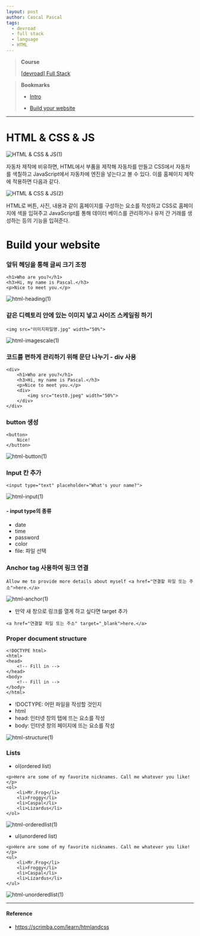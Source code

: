 ```yaml
---
layout: post
author: Cascal Pascal
tags:
  - devroad
  - full stack
  - language
  - HTML
---
```


>**Course**
>
>[[devroad] Full Stack](https://cascalpascal.github.io/devroad-full-stack)

>**Bookmarks**
>
>- [Intro](#html-&-css-&-js)
>
>- [Build your website](#build-your-website)

---


# HTML & CSS & JS

![HTML & CSS & JS(1)](https://github.com/cascalpascal/cascalpascal.github.io/blob/master/assets/images/favicon/Pasted%20image%2020240312144718.png?raw=true)

자동차 제작에 비유하면, HTML에서 부품을 제작해 자동차를 만들고 CSS에서 자동차를 색칠하고 JavaScript에서 자동차에 엔진을 넣는다고 볼 수 있다.
이를 홈페이지 제작에 적용하면 다음과 같다.

![HTML & CSS & JS(2)](https://github.com/cascalpascal/cascalpascal.github.io/blob/master/assets/images/favicon/Pasted%20image%2020240312144905.png?raw=true)

HTML로 버튼, 사진, 내용과 같이 홈페이지를 구성하는 요소를 작성하고 CSS로 홈페이지에 색을 입혀주고 JavaScript를 통해 데이터 베이스를 관리하거나 유저 간 거래를 생성하는 등의 기능을 입혀준다.



# Build your website



### 앞뒤 헤딩을 통해 글씨 크기 조정

```
<h1>Who are you?</h1>  
<h3>Hi, my name is Pascal.</h3>  
<p>Nice to meet you.</p>
```

![html-heading(1)](https://github.com/cascalpascal/cascalpascal.github.io/blob/master/assets/images/favicon/Pasted%20image%2020240312163529.png?raw=true)



### 같은 디렉토리 안에 있는 이미지 넣고 사이즈 스케일링 하기

```
<img src="이미지파일명.jpg" width="50%">
```

![html-imagescale(1)](https://github.com/cascalpascal/cascalpascal.github.io/blob/master/assets/images/favicon/Pasted%20image%2020240312163500.png?raw=true)



### 코드를 편하게 관리하기 위해 문단 나누기 - div 사용

```
<div>  
    <h1>Who are you?</h1>  
    <h3>Hi, my name is Pascal.</h3>  
    <p>Nice to meet you.</p>  
    <div>
	    <img src="test0.jpeg" width="50%">  
    </div>
</div>
```


### button 생성

```
<button>  
    Nice!  
</button>
```

![html-button(1)](https://github.com/cascalpascal/cascalpascal.github.io/blob/master/assets/images/favicon/Pasted%20image%2020240312163434.png?raw=true)


### Input 칸 추가

```
<input type="text" placeholder="What's your name?">
```

![html-input(1)](https://github.com/cascalpascal/cascalpascal.github.io/blob/master/assets/images/favicon/Pasted%20image%2020240312163336.png?raw=true)

#### - input type의 종류
- date
- time
- password
- color
- file: 파일 선택


### Anchor tag 사용하여 링크 연결

```
Allow me to provide more details about myself <a href="연결할 파일 또는 주소">here.</a>
```

![html-anchor(1)](https://github.com/cascalpascal/cascalpascal.github.io/blob/master/assets/images/favicon/Pasted%20image%2020240312165717.png?raw=true)

- 만약 새 창으로 링크를 열게 하고 싶다면 target 추가

```
<a href="연결할 파일 또는 주소" target="_blank">here.</a>
```



### Proper document structure

```
<!DOCTYPE html>  
<html>  
<head>  
	<!-- Fill in -->
</head>  
<body>  
	<!-- Fill in -->
</body>  
</html>
```

- !DOCTYPE: 어떤 파일을 작성할 것인지
- html
- head: 인터넷 창의 탭에 뜨는 요소를 작성
- body: 인터넷 창의 페이지에 뜨는 요소를 작성

![html-structure(1)](https://github.com/cascalpascal/cascalpascal.github.io/assets/133131020/22a27a2c-b895-468a-a8ad-17c2d770916f)



### Lists

- ol(ordered list)

```
<p>Here are some of my favorite nicknames. Call me whatever you like!</p>  
<ol>  
    <li>Mr.Frog</li>  
    <li>Froggy</li>  
    <li>Caspal</li>  
    <li>Lizardus</li>  
</ol>
```

![html-orderedlist(1)](https://github.com/cascalpascal/cascalpascal.github.io/blob/master/assets/images/favicon/Pasted%20image%2020240312163500.png?raw=true)

- ul(unordered list)

```
<p>Here are some of my favorite nicknames. Call me whatever you like!</p>  
<ul>  
    <li>Mr.Frog</li>  
    <li>Froggy</li>  
    <li>Caspal</li>  
    <li>Lizardus</li>  
</ul>
```

![html-unorderedlist(1)](https://github.com/cascalpascal/cascalpascal.github.io/blob/master/assets/images/favicon/Pasted%20image%2020240312174234.png?raw=true)






---

#### Reference

-  https://scrimba.com/learn/htmlandcss
